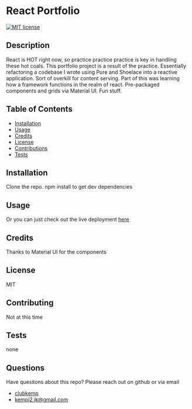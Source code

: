 # React Portfolio
  [![MIT license](https://img.shields.io/badge/License-MIT-blue.svg)](https://lbesson.mit-license.org/)
  ## Description 
  React is HOT right now, so practice practice practice is key in handling these hot coals. This portfolio project is a result of the practice. Essentially refactoring a codebase I wrote using Pure and Shoelace into a reactive application. Sort of overkill for content serving. Part of this was learning how a framework functions in the realm of react. Pre-packaged components and grids via Material UI. Fun stuff.
  
  ## Table of Contents
  * [Installation](#installation)
  * [Usage](#usage)
  * [Credits](#credits)
  * [License](#license)
  * [Contributions](#contributing)
  * [Tests](#tests)
  
  ## Installation 
  Clone the repo. npm install to get dev dependencies
  
  ## Usage
  Or you can just check out the live deployment [here](https://aqueous-bastion-33771.herokuapp.com/)
  
  ## Credits
  Thanks to Material UI for the components
  
  ## License
  MIT
  
  ## Contributing
  Not at this time
  
  ## Tests
  none
  
  ## Questions
  Have quesitons about this repo? Please reach out on github or via email
  * [clubkemp](https://github.com/clubkemp)
  * kempj2.jk@gmail.com